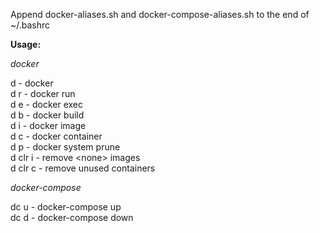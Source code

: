 Append docker-aliases.sh and docker-compose-aliases.sh to the end of ~/.bashrc

**Usage:**

*docker*

d - docker \
d r - docker run \
d e - docker exec \
d b - docker build \
d i - docker image \
d c - docker container \
d p - docker system prune \
d clr i - remove \<none\> images \
d clr c - remove unused containers  

*docker-compose*

dc u - docker-compose up \
dc d - docker-compose down
